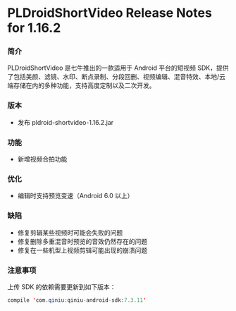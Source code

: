 # PLDroidShortVideo Release Notes for 1.16.2

### 简介

PLDroidShortVideo 是七牛推出的一款适用于 Android 平台的短视频 SDK，提供了包括美颜、滤镜、水印、断点录制、分段回删、视频编辑、混音特效、本地/云端存储在内的多种功能，支持高度定制以及二次开发。

### 版本

* 发布 pldroid-shortvideo-1.16.2.jar

### 功能

* 新增视频合拍功能

### 优化

* 编辑时支持预览变速（Android 6.0 以上）

### 缺陷

* 修复剪辑某些视频时可能会失败的问题
* 修复删除多重混音时预览的音效仍然存在的问题
* 修复在一些机型上视频剪辑可能出现的崩溃问题

### 注意事项

上传 SDK 的依赖需要更新到如下版本：

```java
compile 'com.qiniu:qiniu-android-sdk:7.3.11'
```